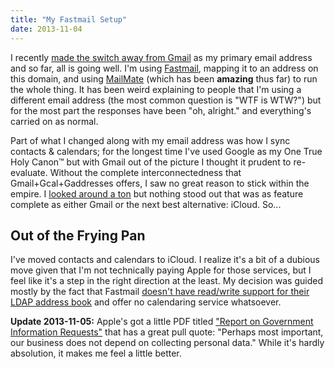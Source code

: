```yaml
---
title: "My Fastmail Setup"
date: 2013-11-04
---
```


I recently [made the switch away from Gmail](/2013/10/leaving-gmail.html) as my primary email address and so far, all is going well. I'm using [Fastmail](https://www.fastmail.com/), mapping it to an address on this domain, and using [MailMate](http://freron.com/) (which has been **amazing** thus far) to run the whole thing. It has been weird explaining to people that I'm using a different email address (the most common question is "WTF is WTW?") but for the most part the responses have been "oh, alright." and everything's carried on as normal.

Part of what I changed along with my email address was how I sync contacts & calendars; for the longest time I've used Google as my One True Holy Canon&trade; but with Gmail out of the picture I thought it prudent to re-evaluate. Without the complete interconnectedness that Gmail+Gcal+Gaddresses offers, I saw no great reason to stick within the empire. I [looked around a ton](http://lmgtfy.com/?q=online+calendar) but nothing stood out that was as feature complete as either Gmail or the next best alternative: iCloud. So...

## Out of the Frying Pan

I've moved contacts and calendars to iCloud. I realize it's a bit of a dubious move given that I'm not technically paying Apple for those services, but I feel like it's a step in the right direction at the least. My decision was guided mostly by the fact that Fastmail [doesn't have read/write support for their LDAP address book](https://www.fastmail.fm/help/address_book_ldap_access.html) and offer no calendaring service whatsoever.

**Update 2013-11-05:** Apple's got a little PDF titled ["Report on Government Information Requests"](http://www.apple.com/pr/pdf/131105reportongovernmentinforequests2.pdf) that has a great pull quote: "Perhaps most important, our business does not depend on collecting personal data." While it's hardly absolution, it makes me feel a little better.
